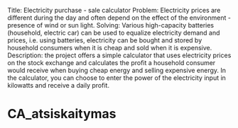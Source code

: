 Title: Electricity purchase - sale calculator
Problem: Electricity prices are different during the day and often depend on the effect of the environment - presence of wind or sun light.
Solving: Various high-capacity batteries (household, electric car) can be used to equalize electricity demand and prices, i.e. using batteries, electricity can be bought and stored by household consumers when it is cheap and sold when it is expensive.
Description: the project offers a simple calculator that uses electricity prices on the stock exchange and calculates the profit a household consumer would receive when buying cheap energy and selling expensive energy. In the calculator, you can choose to enter the power of the electricity input in kilowatts and receive a daily profit.
# CA_atsiskaitymas
